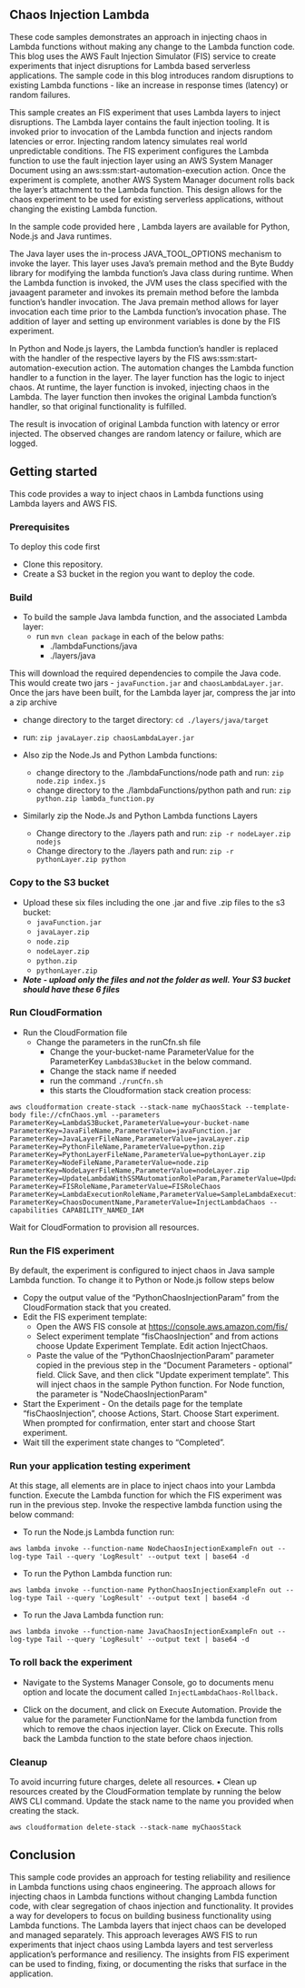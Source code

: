 ## Chaos Injection Lambda
These code samples demonstrates an approach in injecting chaos in Lambda functions without making any change to the Lambda function code. This blog uses the AWS Fault Injection Simulator (FIS) service to create experiments that inject disruptions for Lambda based serverless applications. The sample code in this blog introduces random disruptions to existing Lambda functions - like an increase in response times (latency) or random failures. 

This sample creates an FIS experiment that uses Lambda layers to inject disruptions. The Lambda layer contains the fault injection tooling. It is invoked prior to invocation of the Lambda function and injects random latencies or error. Injecting random latency simulates real world unpredictable conditions. The FIS experiment configures the Lambda function to use the fault injection layer using an AWS System Manager Document using an aws:ssm:start-automation-execution action. Once the experiment is complete, another AWS System Manager document rolls back the layer’s attachment to the Lambda function. This design allows for the chaos experiment to be used for existing serverless applications, without changing the existing Lambda function. 

In the sample code provided here , Lambda layers are available for Python, Node.js and Java runtimes. 

The Java layer uses the in-process JAVA_TOOL_OPTIONS mechanism to invoke the layer. This layer uses Java’s premain method and the Byte Buddy library for modifying the lambda function’s Java class during runtime. When the Lambda function is invoked, the JVM uses the class specified with the javaagent parameter and invokes its premain method before the lambda function’s handler invocation. The Java premain method allows for layer invocation each time prior to the Lambda function’s invocation phase. The addition of layer and setting up environment variables is done by the FIS experiment. 

In Python and Node.js layers, the Lambda function’s handler is replaced with the handler of the respective layers by the FIS aws:ssm:start-automation-execution action. The automation changes the Lambda function handler to a function in the layer. The layer function has the logic to inject chaos. At runtime, the layer function is invoked, injecting chaos in the Lambda. The layer function then invokes the original Lambda function’s handler, so that original functionality is fulfilled. 

The result is invocation of original Lambda function with latency or error injected. The observed changes are random latency or failure, which are logged. 


## Getting started
This code provides a way to inject chaos in Lambda functions using Lambda layers and AWS FIS. 

### Prerequisites 
To deploy this code first 
- Clone this repository. 
- Create a S3 bucket in the region you want to deploy the code. 

### Build
- To build the sample Java lambda function, and the associated Lambda layer:
  - run ``` mvn clean package ``` in each of the below paths: 
    - ./lambdaFunctions/java
    - ./layers/java

This will download the required dependencies to compile the Java code. This would create two jars - ``` javaFunction.jar ``` and  ``` chaosLambdaLayer.jar ```. Once the jars have been built, for the Lambda layer jar, compress the jar into a zip archive 
  - change directory to the target directory:  ``` cd ./layers/java/target ```
  - run: ``` zip javaLayer.zip chaosLambdaLayer.jar ``` 

- Also zip the Node.Js and Python Lambda functions:
  - change directory to the ./lambdaFunctions/node path and run: ``` zip node.zip index.js ``` 
  - change directory to the ./lambdaFunctions/python path and run: ``` zip python.zip lambda_function.py ```

- Similarly zip the Node.Js and Python Lambda functions Layers
  - Change directory to the ./layers path and run: ``` zip -r nodeLayer.zip nodejs ```
  - Change directory to the ./layers path and run: ``` zip -r pythonLayer.zip python ```

### Copy to the S3 bucket
- Upload these six files including the one .jar and five .zip files to the s3 bucket:
  - ``` javaFunction.jar ```
  - ``` javaLayer.zip ```
  - ``` node.zip ```
  - ``` nodeLayer.zip ```
  - ``` python.zip ```
  - ``` pythonLayer.zip ```
- ***Note - upload only the files and not the folder as well. Your S3 bucket should have these 6 files*** 

### Run CloudFormation
- Run the CloudFormation file 
  - Change the parameters in the runCfn.sh file 
    - Change the your-bucket-name ParameterValue for the ParameterKey ```LambdaS3Bucket``` in the below command.
    - Change the stack name if needed 
    - run the command ``` ./runCfn.sh ```  
    - this starts the Cloudformation stack creation process: 

```
aws cloudformation create-stack --stack-name myChaosStack --template-body file://cfnChaos.yml --parameters ParameterKey=LambdaS3Bucket,ParameterValue=your-bucket-name ParameterKey=JavaFileName,ParameterValue=javaFunction.jar ParameterKey=JavaLayerFileName,ParameterValue=javaLayer.zip ParameterKey=PythonFileName,ParameterValue=python.zip ParameterKey=PythonLayerFileName,ParameterValue=pythonLayer.zip ParameterKey=NodeFileName,ParameterValue=node.zip ParameterKey=NodeLayerFileName,ParameterValue=nodeLayer.zip  ParameterKey=UpdateLambdaWithSSMAutomationRoleParam,ParameterValue=UpdateLambdaWithSSMAutomationRoleChaos ParameterKey=FISRoleName,ParameterValue=FISRoleChaos ParameterKey=LambdaExecutionRoleName,ParameterValue=SampleLambdaExecutionRoleChaos ParameterKey=ChaosDocumentName,ParameterValue=InjectLambdaChaos --capabilities CAPABILITY_NAMED_IAM
```
Wait for CloudFormation to provision all resources. 

### Run the FIS experiment 
By default, the experiment is configured to inject chaos in Java sample Lambda function. To change it to Python or Node.js follow steps below 
- Copy the output value of the “PythonChaosInjectionParam” from the CloudFormation stack that you created. 
- Edit the FIS experiment template:
  - Open the AWS FIS console at https://console.aws.amazon.com/fis/
  - Select experiment template “fisChaosInjection” and from actions choose Update Experiment Template. Edit action InjectChaos.
  - Paste the value of the “PythonChaosInjectionParam” parameter copied in the previous step in the “Document Parameters - optional” field.  Click Save, and then click "Update experiment template”.
  This will inject chaos in the sample Python function. For Node function, the parameter is "NodeChaosInjectionParam"
- Start the Experiment - On the details page for the template “fisChaosInjection”, choose Actions, Start. Choose Start experiment. When prompted for confirmation, enter start and choose Start experiment.
- Wait till the experiment state changes to “Completed”. 

### Run your application testing experiment 

At this stage, all elements are in place to inject chaos into your Lambda function. Execute the Lambda function for which the FIS experiment was run in the previous step. Invoke the respective lambda function using the below command: 

  - To run the Node.js Lambda function run:  
  ```
  aws lambda invoke --function-name NodeChaosInjectionExampleFn out --log-type Tail --query 'LogResult' --output text | base64 -d
  ```
  - To run the Python Lambda function run:  
  ```
  aws lambda invoke --function-name PythonChaosInjectionExampleFn out --log-type Tail --query 'LogResult' --output text | base64 -d
  ```
  - To run the Java Lambda function run:  
  ```
  aws lambda invoke --function-name JavaChaosInjectionExampleFn out --log-type Tail --query 'LogResult' --output text | base64 -d
  ```

### To roll back the experiment
- Navigate to the Systems Manager Console, go to documents menu option and locate the document called ``` InjectLambdaChaos-Rollback. ```

- Click on the document, and click on Execute Automation. Provide the value for the parameter FunctionName for the lambda function from which to remove the chaos injection layer. Click on Execute. This rolls back the Lambda function to the state before chaos injection. 

### Cleanup
To avoid incurring future charges, delete all resources.
•	Clean up resources created by the CloudFormation template by running the below AWS CLI command. Update the stack name to the name you provided when creating the stack. 
```
aws cloudformation delete-stack --stack-name myChaosStack
```

## Conclusion
This sample code provides an approach for testing reliability and resilience in Lambda functions using chaos engineering. The approach allows for injecting chaos in Lambda functions without changing Lambda function code, with clear segregation of chaos injection and functionality. It provides a way for developers to focus on building business functionality using Lambda functions. The Lambda layers that inject chaos can be developed and managed separately. This approach leverages AWS FIS to run experiments that inject chaos using Lambda layers and test serverless application’s performance and resiliency. The insights from FIS experiment can be used to finding, fixing, or documenting the risks that surface in the application.
